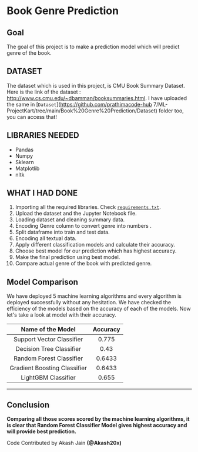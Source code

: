 

# Book Genre Prediction

## Goal
The goal of this project is to make a prediction model which will predict genre of the book. 

## DATASET
The dataset which is used in this project, is CMU Book Summary Dataset. Here is the link of the dataset : http://www.cs.cmu.edu/~dbamman/booksummaries.html. I have uploaded the
same in [`Dataset`](https://github.com/prathimacode-hub 7/ML-ProjectKart/tree/main/Book%20Genre%20Prediction/Dataset) folder too, you can access that!

## LIBRARIES NEEDED

- Pandas
- Numpy
- Sklearn
- Matplotlib
- nltk 

## WHAT I HAD DONE
1. Importing all the required libraries. Check [`requirements.txt`](https://github.com/prathimacode-hub/ML-ProjectKart/blob/main/Book%20Genre%20Prediction/Model/requirements.txt).
2. Upload the dataset and the Jupyter Notebook file.
3. Loading dataset and cleaning summary data. 
4. Encoding Genre column to convert genre into numbers . 
5. Split dataframe into train and test data. 
6. Encoding all textual data. 
7. Apply different classification models and calculate their accuracy.
8. Choose best model for our prediction which has highest accuracy. 
9. Make the final prediction using best model. 
10. Compare actual genre of the book with predicted genre. 

## Model Comparison
We have deployed 5 machine learning algorithms and every algorithm is deployed successfully without any hesitation. We have checked the efficiency of the models based on the accuracy of each of the models. Now let's take a look at model with their accuracy. 

|Name of the Model|Accuracy|
|:---:|:---:|
|Support Vector Classifier|0.775|
|Decision Tree Classifier|0.43|
|Random Forest Classifier|0.6433|
|Gradient Boosting Classifier|0.6433|
|LightGBM Classifier |0.655|

*****************************************

## Conclusion

**Comparing all those scores scored by the machine learning algorithms, it is clear that Random Forest Classifier Model gives highest accuracy and will provide best prediction.**

Code Contributed by Akash Jain **(@Akash20x)**
